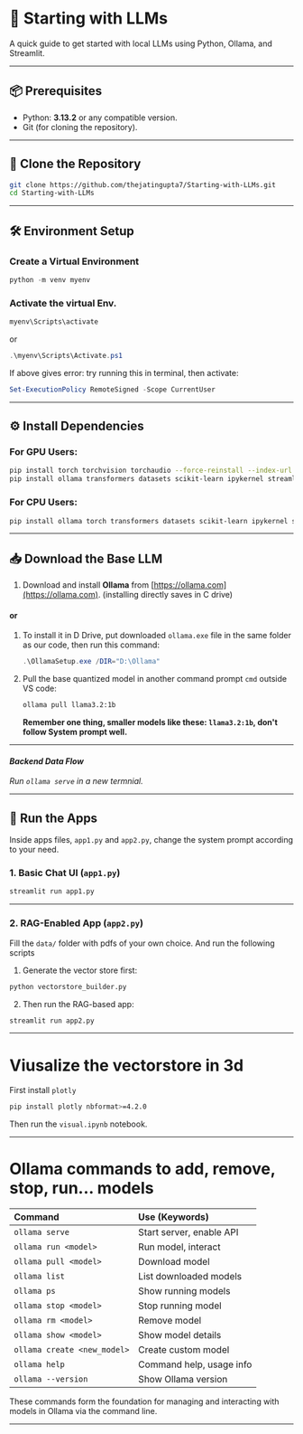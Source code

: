 # 🧠 Starting with LLMs

A quick guide to get started with local LLMs using Python, Ollama, and Streamlit.

---

## 📦 Prerequisites

* Python: **3.13.2** or any compatible version.
* Git (for cloning the repository).

---

## 🔁 Clone the Repository

```bash
git clone https://github.com/thejatingupta7/Starting-with-LLMs.git
cd Starting-with-LLMs
```

---

## 🛠️ Environment Setup

### Create a Virtual Environment

```powershell
python -m venv myenv
```

### Activate the virtual Env.

```powershell
myenv\Scripts\activate       
```
or 
```powershell
.\myenv\Scripts\Activate.ps1
```
If above gives error: try running this in terminal, then activate:
```powershell
Set-ExecutionPolicy RemoteSigned -Scope CurrentUser
```


---

## ⚙️ Install Dependencies

### For GPU Users:

```bash
pip install torch torchvision torchaudio --force-reinstall --index-url https://download.pytorch.org/whl/cu118
pip install ollama transformers datasets scikit-learn ipykernel streamlit faiss-cpu hf-xet langchain langchain-community sentence-transformers openpyxl pymupdf 
```

### For CPU Users:

```bash
pip install ollama torch transformers datasets scikit-learn ipykernel streamlit faiss-cpu hf-xet langchain langchain-community sentence-transformers openpyxl pymupdf 
```

---

## 📥 Download the Base LLM

1. Download and install **Ollama** from [https://ollama.com](https://ollama.com). (installing directly saves in C drive)
#### or
1. To install it in D Drive, put downloaded `ollama.exe` file in the same folder as our code, then run this command:

   ```powershell
   .\OllamaSetup.exe /DIR="D:\Ollama"
   ```

3. Pull the base quantized model in another command prompt `cmd` outside VS code:

   ```bash
   ollama pull llama3.2:1b
   ```
   <b>Remember one thing, smaller models like these: `llama3.2:1b`, don't follow System prompt well.</b>

---
<i>
   
#### Backend Data Flow

Run `ollama serve` in a new termnial.

</i>

---


## 🚀 Run the Apps

Inside apps files, `app1.py` and `app2.py`, change the system prompt according to your need.

### 1. Basic Chat UI (`app1.py`)

```bash
streamlit run app1.py
```

---

### 2. RAG-Enabled App (`app2.py`)

Fill the `data/` folder with pdfs of your own choice. And run the following scripts

1. Generate the vector store first:

```bash
python vectorstore_builder.py
```

2. Then run the RAG-based app:

```bash
streamlit run app2.py
```

---

# Viusalize the vectorstore in 3d

First install `plotly`

```bash
pip install plotly nbformat>=4.2.0
```

Then run the `visual.ipynb` notebook. 

---

# Ollama commands to add, remove, stop, run... models

| Command | Use (Keywords) |
| :-- | :-- |
| `ollama serve` | Start server, enable API |
| `ollama run <model>` | Run model, interact |
| `ollama pull <model>` | Download model |
| `ollama list` | List downloaded models |
| `ollama ps` | Show running models |
| `ollama stop <model>` | Stop running model |
| `ollama rm <model>` | Remove model |
| `ollama show <model>` | Show model details |
| `ollama create <new_model>` | Create custom model |
| `ollama help` | Command help, usage info |
| `ollama --version` | Show Ollama version |

These commands form the foundation for managing and interacting with models in Ollama via the command line.

---
